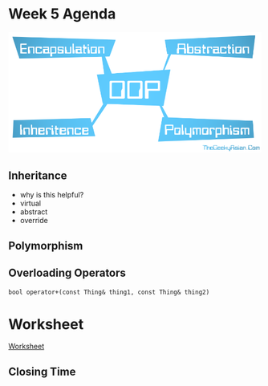 # Week 5 Agenda
![Image](https://github.com/tgroechel/F17-280/blob/master/.other/pictures/4-Pillars-of-OOP.png)

## Inheritance
- why is this helpful?
- virtual
- abstract
- override

## Polymorphism

## Overloading Operators
~~~
bool operator+(const Thing& thing1, const Thing& thing2)
~~~
# Worksheet
[Worksheet](https://docs.google.com/document/d/1bZSA6QnkrvmapU5W6RLYKy5dxmFhzGPPyCOE_7XqlO4/edit)



## Closing Time
